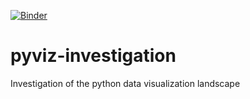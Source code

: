 [![Binder](https://mybinder.org/badge_logo.svg)](https://mybinder.org/v2/gh/nvaytet/pyviz-investigation/master)

# pyviz-investigation

Investigation of the python data visualization landscape
